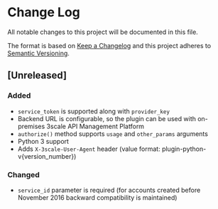 # Change Log
All notable changes to this project will be documented in this file.

The format is based on [Keep a Changelog](http://keepachangelog.com/) 
and this project adheres to [Semantic Versioning](http://semver.org/).

## [Unreleased]
### Added
- `service_token` is supported along with `provider_key`
- Backend URL is configurable, so the plugin can be used with on-premises 3scale API Management Platform
- `authorize()` method supports `usage` and `other_params` arguments
- Python 3 support
- Adds `X-3scale-User-Agent` header (value format: plugin-python-v{version_number})

### Changed
- `service_id` parameter is required (for accounts created before November 2016 backward compatibility is maintained)
